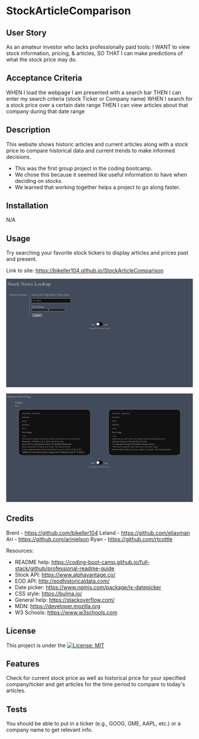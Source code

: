 # StockArticleComparison

## User Story

As an amateur investor who lacks professionally paid tools:
I WANT to view stock information, pricing, & articles,
SO THAT I can make predictions of what the stock price may do.

## Acceptance Criteria

WHEN I load the webpage I am presented with a search bar
THEN I can enter my search criteria (stock Ticker or Company name)
WHEN I search for a stock price over a certain date range
THEN I can view articles about that company during that date range

## Description

This website shows historic articles and current articles along with a stock price to compare historical data and current trends to make informed decisions.

- This was the first group project in the coding bootcamp.
- We chose this because it seemed like useful information to have when deciding on stocks.
- We learned that working together helps a project to go along faster.

## Installation

N/A

## Usage

Try searching your favorite stock tickers to display articles and prices past and present.

Link to site: https://bikeller104.github.io/StockArticleComparison

![Home Page](./screenshot.png)

![Results Page](./screenshot2.png)

## Credits

Brent - https://github.com/bikeller104
Leland - https://github.com/eljayman
Ari - https://github.com/arinielson
Ryan - https://github.com/rtcottle

Resources:

- README help: https://coding-boot-camp.github.io/full-stack/github/professional-readme-guide
- Stock API: https://www.alphavantage.co/
- EOD API: http://eodhistoricaldata.com/
- Date picker: https://www.npmjs.com/package/js-datepicker
- CSS style: https://bulma.io/
- General help: https://stackoverflow.com/
- MDN: https://developer.mozilla.org
- W3 Schools: https://www.w3schools.com

## License

This project is under the [![License: MIT](https://img.shields.io/badge/License-MIT-yellow.svg)](./LICENSE)

## Features

Check for current stock price as well as historical price for your specified company/ticker and get articles for the time period to compare to today's articles.

## Tests

You should be able to put in a ticker (e.g., GOOG, GME, AAPL, etc.) or a company name to get relevant info.
